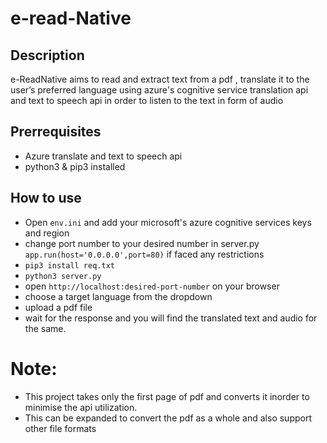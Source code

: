 # e-read-Native

## Description
 e-ReadNative aims to read and extract text from a pdf , translate it to the user’s preferred language using azure's cognitive service translation api and text to speech api in order to listen to the text in form of audio

 ## Prerrequisites
 - Azure translate and text to speech api
 - python3 & pip3 installed

 ## How to use
 - Open ```env.ini``` and add your microsoft's azure cognitive services keys and region
 - change port number to your desired number in server.py ```app.run(host='0.0.0.0',port=80)``` if faced any restrictions
 - ```pip3 install req.txt```
 - ```python3 server.py```
 - open ```http://localhost:desired-port-number```  on your browser
 - choose a target language from the dropdown
 - upload a pdf file
 - wait for the response and you will find the translated text and audio for the same.

 # Note:
 - This project takes only the first page of pdf and converts it inorder to minimise the api utilization.
 - This can be expanded to convert the pdf as a whole and also support other file formats
